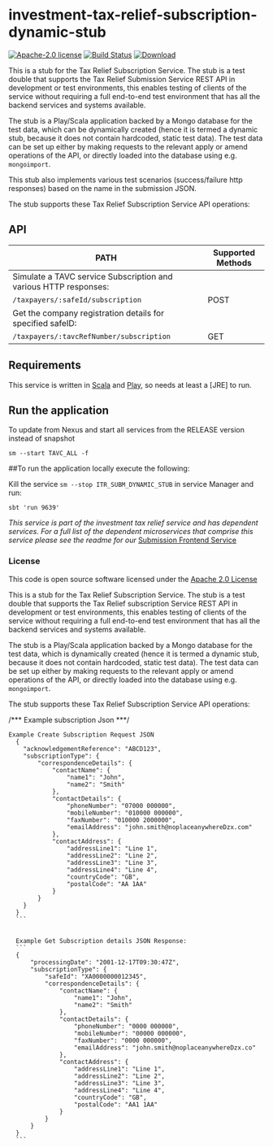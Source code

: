 # investment-tax-relief-subscription-dynamic-stub

[![Apache-2.0 license](http://img.shields.io/badge/license-Apache-brightgreen.svg)](http://www.apache.org/licenses/LICENSE-2.0.html) [![Build Status](https://travis-ci.org/hmrc/investment-tax-relief-subscription-dynamic-stub.svg?branch=master)](https://travis-ci.org/hmrc/investment-tax-relief-subscription-dynamic-stub) [ ![Download](https://api.bintray.com/packages/hmrc/releases/investment-tax-relief-subscription-dynamic-stub/images/download.svg) ](https://bintray.com/hmrc/releases/investment-tax-relief-subscription-dynamic-stub/_latestVersion)

This is a stub for the Tax Relief Subscription Service. The stub is a test double that supports the Tax Relief Submission Service REST API in development or test environments, this enables testing of clients of the service without requiring a full end-to-end test environment that has all the backend services and systems available.

The stub is a Play/Scala application backed by a Mongo database for the test data, which can be dynamically created (hence it is termed a dynamic stub, because it does not contain hardcoded, static test data). The test data can be set up either by making requests to the relevant apply or amend operations of the API, or directly loaded into the database using e.g. `mongoimport`. 

This stub also implements various test scenarios (success/failure http responses) based on the name in the submission JSON.

The stub supports these Tax Relief Subscription Service API operations:

API
----

| PATH | Supported Methods |
|------|-------------------|
|Simulate a TAVC service Subscription and various HTTP responses: |
|```/taxpayers/:safeId/subscription``` | POST |
|Get the company registration details for specified safeID:|
|```/taxpayers/:tavcRefNumber/subscription``` | GET |

   
Requirements
------------

This service is written in [Scala](http://www.scala-lang.org/) and [Play](http://playframework.com/), so needs at least a [JRE] to run.


## Run the application


To update from Nexus and start all services from the RELEASE version instead of snapshot

```
sm --start TAVC_ALL -f
```

 
##To run the application locally execute the following:


Kill the service ```sm --stop ITR_SUBM_DYNAMIC_STUB``` in service Manager and run:
```
sbt 'run 9639' 
```
*This service is part of the investment tax relief service and has dependent services.*
*For a full list of the dependent microservices that comprise this service please see the readme for our* [Submission Frontend Service](https://github.com/hmrc/investment-tax-relief-submission-frontend/)


### License

This code is open source software licensed under the [Apache 2.0 License]("http://www.apache.org/licenses/LICENSE-2.0.html")

This is a stub for the Tax Relief Subscription Service. The stub is a test double that supports the Tax Relief subscription Service REST API in development or test environments, this enables testing of clients of the service without requiring a full end-to-end test environment that has all the backend services and systems available.

The stub is a Play/Scala application backed by a Mongo database for the test data, which is dynamically created (hence it is termed a dynamic stub, because it does not contain hardcoded, static test data). The test data can be set up either by making requests to the relevant apply or amend operations of the API, or directly loaded into the database using e.g. `mongoimport`. 

The stub supports these Tax Relief Subscription Service API operations:



/*** Example subscription Json ***/
````
Example Create Subscription Request JSON 
  {
  	"acknowledgementReference": "ABCD123",
  	"subscriptionType": {
  		"correspondenceDetails": {
  			"contactName": {
  				"name1": "John",
  				"name2": "Smith"
  			},
  			"contactDetails": {
  				"phoneNumber": "07000 000000",
  				"mobileNumber": "010000 000000",
  				"faxNumber": "010000 2000000",
  				"emailAddress": "john.smith@noplaceanywhereDzx.com"
  			},
  			"contactAddress": {
  				"addressLine1": "Line 1",
  				"addressLine2": "Line 2",
  				"addressLine3": "Line 3",
  				"addressLine4": "Line 4",
  				"countryCode": "GB",
  				"postalCode": "AA 1AA"
  			}
  		}
  	}
  }
  ```
  
  
  Example Get Subscription details JSON Response:
  ```
  {
      "processingDate": "2001-12-17T09:30:47Z",
      "subscriptionType": {
          "safeId": "XA0000000012345",
          "correspondenceDetails": {
              "contactName": {
                  "name1": "John",
                  "name2": "Smith"
              },
              "contactDetails": {
                  "phoneNumber": "0000 000000",
                  "mobileNumber": "00000 000000",
                  "faxNumber": "0000 000000",
                  "emailAddress": "john.smith@noplaceanywhereDzx.co"
              },
              "contactAddress": {
                  "addressLine1": "Line 1",
                  "addressLine2": "Line 2",
                  "addressLine3": "Line 3",
                  "addressLine4": "Line 4",
                  "countryCode": "GB",
                  "postalCode": "AA1 1AA"
              }
          }
      }
  }
  ```